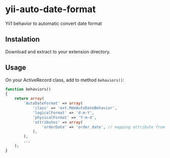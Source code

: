 yii-auto-date-format
====================

Yii1 behavior to automatic convert date format

Instalation
-----------

Download and extract to your extension directory.

Usage
-----
On your ActiveRecord class, add to method `behaviors()`:
```php
function behaviors()
{
    return array(
        'AutoDateFormat' => array(
            'class' => 'ext.MdmAutoDateBehavior',
            'logicalFormat' => 'd-m-Y',
            'physicalFormat' => 'Y-m-d',
            'attributes' => array(
                'orderDate' => 'order_date', // mapping attribute from logical to physical filed.
            ),
        ),
        ...
    );
}
```
